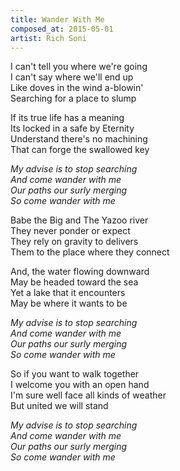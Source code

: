 ```yaml
---
title: Wander With Me
composed_at: 2015-05-01
artist: Rich Soni
---
```


I can't tell you where we're going  
I can't say where we'll end up  
Like doves in the wind a-blowin'  
Searching for a place to slump  

If its true life has a meaning  
Its locked in a safe by Eternity  
Understand there's no machining  
That can forge the swallowed key  

*My advise is to stop searching*  
*And come wander with me*  
*Our paths our surly merging*  
*So come wander with me*  

Babe the Big and The Yazoo river  
They never ponder or expect  
They rely on gravity to delivers  
Them to the place where they connect  

And, the water flowing downward  
May be headed toward the sea  
Yet a lake that it encounters  
May be where it wants to be  

*My advise is to stop searching*  
*And come wander with me*  
*Our paths our surly merging*  
*So come wander with me*  

So if you want to walk together  
I welcome you with an open hand  
I'm sure well face all kinds of weather  
But united we will stand  

*My advise is to stop searching*  
*And come wander with me*  
*Our paths our surly merging*  
*So come wander with me*  

